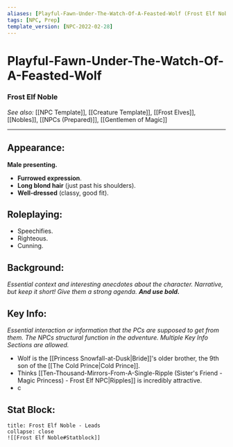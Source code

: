 ```yaml
---
aliases: [Playful-Fawn-Under-The-Watch-Of-A-Feasted-Wolf (Frost Elf Noble) - NPC, Wolf]
tags: [NPC, Prep]
template_version: [NPC-2022-02-28]
---
```

# Playful-Fawn-Under-The-Watch-Of-A-Feasted-Wolf
### Frost Elf Noble
*See also:* [[NPC Template]], [[Creature Template]], [[Frost Elves]], [[Nobles]], [[NPCs (Prepared)]], [[Gentlemen of Magic]]
___
## **Appearance**: 
**Male presenting.**
- **Furrowed expression**.
- **Long blond hair** (just past his shoulders).
- **Well-dressed** (classy, good fit).

## **Roleplaying**: 
- Speechifies.
- Righteous.
- Cunning.

## **Background**: 
*Essential context and interesting anecdotes about the character. Narrative, but keep it short! Give them a strong agenda. **And use bold.***

## **Key Info**:
*Essential interaction or information that the PCs are supposed to get from them. The NPCs structural function in the adventure. Multiple Key Info Sections are allowed.*
- Wolf is the [[Princess Snowfall-at-Dusk|Bride]]'s older brother, the 9th son of the [[The Cold Prince|Cold Prince]].
- Thinks [[Ten-Thousand-Mirrors-From-A-Single-Ripple (Sister's Friend - Magic Princess) - Frost Elf NPC|Ripples]] is incredibly attractive.
- c

## **Stat Block**: 
```ad-bug
title: Frost Elf Noble - Leads
collapse: close
![[Frost Elf Noble#Statblock]]
```